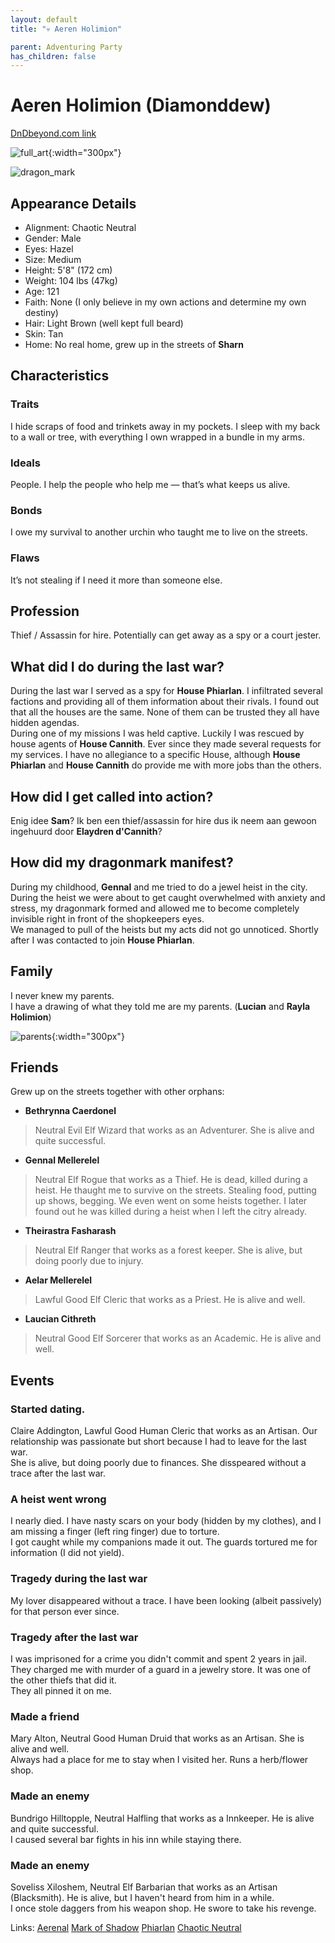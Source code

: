 ```yaml
---
layout: default
title: "💀 Aeren Holimion"

parent: Adventuring Party
has_children: false
---
```


# Aeren Holimion (Diamonddew)

[DnDbeyond.com link](https://www.dndbeyond.com/characters/48920898)

![full_art](img/aeren.jpg){:width="300px"}

![dragon_mark](img/aeren_mark.png)

## Appearance Details

- Alignment: Chaotic Neutral
- Gender: Male
- Eyes: Hazel
- Size: Medium
- Height: 5'8" (172 cm)
- Weight: 104 lbs (47kg)
- Age: 121
- Faith: None (I only believe in my own actions and determine my own destiny)
- Hair: Light Brown (well kept full beard)
- Skin: Tan
- Home: No real home, grew up in the streets of **Sharn**

## Characteristics

### Traits

I hide scraps of food and trinkets away in my pockets.
I sleep with my back to a wall or tree, with everything I own wrapped in a bundle in my arms.

### Ideals

People. I help the people who help me — that’s what keeps us alive.

### Bonds

I owe my survival to another urchin who taught me to live on the streets.

### Flaws

It’s not stealing if I need it more than someone else.

## Profession

Thief / Assassin for hire. Potentially can get away as a spy or a court jester.

## What did I do during the last war?

During the last war I served as a spy for **House Phiarlan**. I infiltrated several factions and providing all of them information about their rivals. I found out that all the houses are the same. None of them can be trusted they all have hidden agendas.  
During one of my missions I was held captive. Luckily I was rescued by house agents of **House Cannith**. Ever since they made several requests for my services.
I have no allegiance to a specific House, although **House Phiarlan** and **House Cannith** do provide me with more jobs than the others.

## How did I get called into action?

Enig idee **Sam**? Ik ben een thief/assassin for hire dus ik neem aan gewoon ingehuurd door **Elaydren d'Cannith**?

## How did my dragonmark manifest?

During my childhood, **Gennal** and me tried to do a jewel heist in the city.  
During the heist we were about to get caught overwhelmed with anxiety and stress, my dragonmark formed and allowed me to become completely invisible right in front of the shopkeepers eyes.  
We managed to pull of the heists but my acts did not go unnoticed. Shortly after I was contacted to join **House Phiarlan**.

## Family

I never knew my parents.  
I have a drawing of what they told me are my parents. (**Lucian** and **Rayla Holimion**)

![parents](img/aeren_parents.jpg){:width="300px"}

## Friends

Grew up on the streets together with other orphans:
- **Bethrynna Caerdonel**
> Neutral Evil Elf Wizard that works as an Adventurer. She is alive and quite successful.
- **Gennal Mellerelel**
> Neutral Elf Rogue that works as a Thief. He is dead, killed during a heist.
He thaught me to survive on the streets. Stealing food, putting up shows, begging. We even went on some heists together. I later found out he was killed during a heist when I left the citry already.
- **Theirastra Fasharash**
> Neutral Elf Ranger that works as a forest keeper. She is alive, but doing poorly due to injury.
- **Aelar Mellerelel**
> Lawful Good Elf Cleric that works as a Priest. He is alive and well.
- **Laucian Cithreth**
> Neutral Good Elf Sorcerer that works as an Academic. He is alive and well.

## Events

### Started dating.

Claire Addington, Lawful Good Human Cleric that works as an Artisan. Our relationship was passionate but short because I had to leave for the last war.  
She is alive, but doing poorly due to finances. She disspeared without a trace after the last war.

### A heist went wrong

I nearly died. I have nasty scars on your body (hidden by my clothes), and I am missing a finger (left ring finger) due to torture.  
I got caught while my companions made it out. The guards tortured me for information (I did not yield).

### Tragedy during the last war

My lover disappeared without a trace. I have been looking (albeit passively) for that person ever since.

### Tragedy after the last war

I was imprisoned for a crime you didn't commit and spent 2 years in jail.  
They charged me with murder of a guard in a jewelry store. It was one of the other thiefs that did it.  
They all pinned it on me.

### Made a friend

Mary Alton, Neutral Good Human Druid that works as an Artisan. She is alive and well.  
Always had a place for me to stay when I visited her. Runs a herb/flower shop.

### Made an enemy

Bundrigo Hilltopple, Neutral Halfling that works as a Innkeeper. He is alive and quite successful.  
I caused several bar fights in his inn while staying there.

### Made an enemy

Soveliss Xiloshem, Neutral Elf Barbarian that works as an Artisan (Blacksmith). He is alive, but I haven't heard from him in a while.  
I once stole daggers from his weapon shop. He swore to take his revenge.


Links:
[Aerenal](https://www.dndbeyond.com/sources/erftlw/khorvaire-gazeteer-distant-lands#Aerenal)
[Mark of Shadow](https://www.dndbeyond.com/sources/erftlw/character-creation-dragonmarks#TheMarkofShadow)
[Phiarlan](https://eberron.fandom.com/wiki/House_Phiarlan)
[Chaotic Neutral](https://mykindofmeeple.com/chaotic-neutral-alignment/)
